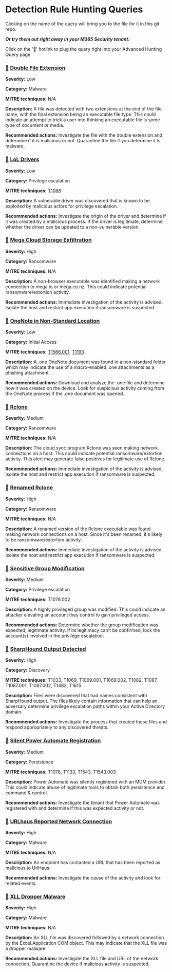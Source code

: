 # Detection Rule Hunting Queries

Clicking on the name of the query will bring you to the file for it in this git repo.

***Or try them out right away in your M365 Security tenant:***

Click on the '🔎' hotlink to plug the query right into your Advanced Hunting Query page

### [🔎](https://security.microsoft.com/v2/advanced-hunting?query=H4sIAAAAAAAAA62W22rbQBCG5zrQdxC-csEt5AC5KA24qZM45GAip7SEXAhbSRwUS7EV2yl5-H4zjqyVbWhgjVjt_rMz_86MVrObSCy5BDKUVEbyJJEk0pIZshjZWAbItQ_kO60vr6AIvYH0pC43UpMM6R19g_ka45SZKpot8Az28RIqZzOefAmVsxFMPRgVf5ItZH5PjXhzx_Pcoi5QD88mji9DuV-gR3AVxQ6-Jzcl6wi_pxv0-YnVdp2cTFitQPpV-hWcOjGo5V4FuV4XeGdFsrth78s1U8Yl-ovnGf2tfJZvtt5P1p_YTovliD6hbyHRnZnzfVTnDdupPCAb0QKkOaPEdOoLqwvbszHMgRzQ9tfaLmsHxtKHc8pMjqb6-VV-SFO6jKo50f_n4xyHck58vhwdOfPkaMlvmh_HCdloenK0ycexN0col54cp0Ry5c0RboDB96vo_vLnCNll_hxtT45Q_njn9Bf_rT-Db0aVo4jkzbSKs7YPCqmAiemXPHrujhfy1ZrWeGee19Evsk2VW1fdVrlv0N6h3gZIh7zr_70FlMwZeilnX0x11vtDFx3l1PobWZ1Xb9wK7vrbNKs5a5c7RfYuXxfbEVoJ2dE4Osg1lw2L5wSebRu34RkYY2RvPa075mHPfBqzi1MYNTLN9JnpxB-0bdrNI5UXO3eu7TagllfMPyOdR13VciNws9Bm9cI2s2znJvsHqH1RNIgJAAA&timeRangeId=week) [Double File Extension](DoubleFileExtension.kusto)

**Severity:** Low

**Category:** Malware

**MITRE techniques:** N/A

**Description:** A file was detected with two extensions at the end of the file name, with the final extension being an executable file type. This could indicate an attempt to trick a user into thinking an executable file is some type of document or media.

**Recommended actions:** Investigate the file with the double extension and determine if it is malicious or not. Quarantine the file if you determine it is malware.

### [🔎](https://security.microsoft.com/v2/advanced-hunting?query=H4sIAAAAAAAAA-1X227TQBDdZyT-wURIbaRQmgDlUkWiokVUUBrRlpcKoTRx05TUtmy3oYiP58zZ3cRxnPWSF16Q5dienT0795lMVKhyFahPKsa9r1I1VnegpSoDtYv7RvXBEXKlryb4_YWvTVyh-mlWIq4MydnHSgpqphJgRniG6g1wMqwJRqRGqonvc_VWNdQVqDk4M_A8xTXltQW0mIhFebbwHoOnD_4xnuXVAX7vgPkN6FOs5EAPIM0ldqVGjy7Wc8rdgBRN9VA9UL_BZXWJgBrMNNEWSPCWUo_v5oxlDVchHcKmGiUHb9EGm7NTztU2ZG6qFjGCpWtP3VIX0aIeq-3EekfJtUeHBbShoeVAvKF_54idGsQYO8S60QLiKvmeOdH2adcBdyaURixcj_rciXpGHw3AKc96tBc1GmtbjeiRew-8HSdez8TxGBEvqOEs91yYL52YR4x_8bVfBL5yoh3DF5JlfXpE9p5A74xWuPFAf-1E_0KNY0R5Ch_5ad-uyZliJVs3pto1udQzlccXzZ1HH0wGTbwitO2RRzlj_m_0dWfRR-yIUVkjRNc-csQH0Z1Jc8QT6L8Hfh9MdzaVMTuQYccL151Rc9weIvWCnTBDVQ49q7I7w1ajD2FrXW98TnFnmusUXccTRqFPTevUZKBbo_UyslOTkV_NnHKJO_TqRp2arDwF18irInVMRto5IAFXrK5NDj4BzxS3WLY8O7SUTEMbM6wN4FiUqYmwcEGWR5SmMaPILLMLikxQATtIznPGtEEMewTE6eNbx2tK38gpE8NtM_CIUgzIb_Wumg6thNdYG9N7V3zmmMS0jWyXvAfGBU-U83UXlhN_kH-IVXlGRrLNBU9IpEhnlL7w3nTIA8ogJ2ULvGV77RWq3ymkSEwOadtZtMWJqOFEnFcp64FF_iatLbZ4TOxLWqO6ynXJJRYdcQremq3uVvhFV7H_vqnzja321f7x27P9j691Ymre5VbFlebQsXWLfbbmVud9yxl5Nr6GrOl6Jhwwbk7N_4eMlUz6SasUKZ9J11WvKgqEbv1f5K3uGd01-oyglWf4VkX3ENrybNoq2KxsJfk-pG1z_lu203KPGab3Z9R6QEzJk6KOVu9j4z_ZfYb3yZIVDwvyJdQhJ816JjO0ABa5r_TLH-FhTfX6DwAA&timeRangeId=week) [LoL Drivers](LoLDrivers.kusto)

**Severity:** Low

**Category:** Privilege escalation

**MITRE techniques:** [T1068](https://attack.mitre.org/techniques/T1068/)

**Description:** A vulnerable driver was discovered that is known to be exploited by malicious actors for privilege escalation.

**Recommended actions:** Investigate the origin of the driver and determine if it was created by a malicious process. If the driver is legitimate, determine whether the driver can be updated to a non-vulnerable version.

### [🔎](https://security.microsoft.com/v2/advanced-hunting?query=H4sIAAAAAAAAA72STQrCQAyF31rwDqMH6ClUcCMiuJZaWy3-jHSKiohn95voRnClrZR0yMvLyySTgXKdVCrjnGC1zvKqtNUQPNcBJKirjm5yxDZgFeY047-HW3POwXZgGX7MSFE8kOfUh5NrDZKAeXxn-t_kx2gCfgX9dKMxsZLsEnZtCmtNiXnrLvCNQHfWaWq6Tj3drUqGTmRGNMEu2LNKis7qR_WCSLxjAfvSgn4AKbAKRvPqXkebcdqCdmmKR6LeJtR8hb1td-QGrLB9W5H_31oZPTZfb2m8M5z4PouXvzWvje5Ci7Nb2oad3rQfyxt38J4EAAA&timeRangeId=week) [Mega Cloud Storage Exfiltration](MegaExfiltration.kusto)

**Severity:** High

**Category:** Ransomware

**MITRE techniques:** N/A

**Description:** A non-browser executable was identified making a network connection to mega.io or mega.co.nz. This could indicate potential ransomware/extortion activity.

**Recommended actions:** Immediate investigation of the activity is advised. Isolate the host and restrict app execution if ransomware is suspected.

### [🔎](https://security.microsoft.com/v2/advanced-hunting?query=H4sIAAAAAAAAA6WQQQrCMBBF_1rwDrEH6B2E6kqruHYT04hCbaUNFsHD-zKCK3cyDJO8-fmZpFLUQ1cF6praUleQqE5Jo-aa6SWnSRfYQLqvrpbXzUhWN6gnOgmlU6FSPTSy-u3R49HYfo_P59SCOXq72ePU4ZidjsRSd6IypTeyQRlYt7bb2hsG2EieUWW6swlqSKJm8v80B1RBTzL_QamT9Qq9Abr72LRKAQAA&timeRangeId=week) [OneNote in Non-Standard Location](OneNoteWeirdLocation.kusto)

**Severity:** Low

**Category:** Initial Access

**MITRE techniques:** [T1566.001](https://attack.mitre.org/techniques/T1566/001/), [T1193](https://attack.mitre.org/techniques/T1193/)

**Description:** A .one OneNote document was found in a non-standard folder which may indicate the use of a macro-enabled .one attachments as a phishing attachment.

**Recommended actions:** Download and analyze the .one file and determine how it was created on the device. Look for suspicious activity coming from the OneNote process if the .one document was opened.

### [🔎](https://security.microsoft.com/v2/advanced-hunting?query=H4sIAAAAAAAAAx2MQQqDQBAE6xzwD-ID_IE3E_AS_ILIEpdEF1Q0h-DbUyxDz0DXdLcEDiKj96l2ThIrb-76gUVno-DGj1I26a2qpJNFaWTIe-FFL0u5a3Meup_cOzDnTMPlrvwaJclMoFZfVfEHylBSLowAAAA&timeRangeId=week) [Rclone](Rclone.kusto)

**Severity:** Medium

**Category:** Ransomware

**MITRE techniques:** N/A

**Description:** The cloud sync program Rclone was seen making network connections on a host. This could indicate potential ransomware/extortion activity. This alert may generate false positives for legitimate use of Rclone.

**Recommended actions:** Immediate investigation of the activity is advised. Isolate the host and restrict app execution if ransomware is suspected.

### [🔎](https://security.microsoft.com/v2/advanced-hunting?query=H4sIAAAAAAAAA62RO6vCQBCFTy34H9RKm2svWPkAm8vFwj6sUYMmETfXB4i_3W_HiIopLGSZzeacM3NmZ4eKtVcix_eXKHRQrp3WGoHHykC86qrprAbcCmxHNDSBS2ATRbZnWuoPLrdanjUG3VjdSKnlNHVhb6FyMDk5sX6II9Eylwhsjqb9Qf2Z9eLhQqWgX3AaEKm2Vun05N0vvVdUK-C9euqyXnsJd1-WvYTzJ_es7mNiswtMRuamYhr9iml8w_nuNDSVQ5Fw36JUPXynsCcQx9-i9Lx18m9v4MkJaITvdzq7aebUd-S9T2L6MomOrqI0FPOeAgAA&timeRangeId=week) [Renamed Rclone](RenamedRclone.kusto)

**Severity:** High

**Category:** Ransomware

**MITRE techniques:** N/A

**Description:** A renamed version of the Rclone executable was found making network connections on a host. Since it's been renamed, it's likely to be ransomware/extortion activity.

**Recommended actions:** Immediate investigation of the activity is advised. Isolate the host and restrict app execution if ransomware is suspected.

### [🔎](https://security.microsoft.com/v2/advanced-hunting?queryId=32333&query=H4sIAAAAAAAAA7VX2W7aQBS9z5X6D1O_BKSUfkDFAwkhSiWSKpCnqIpcbIgbFss2UKSq394zZ8YrNpCokQW279zl3HXGc_ElESUj3JcSS4C3QDZ4u5ZIVrKWUG7FlQUoMfi6-IV4n8iLPOEe4XJlJy3QlXzBpaQnHi4F-hIrSmaZJq0hkWesaJs7UhV0raxtD1YiUOI9NB_lAy3o6wwWJpRag0truoNun0gSUCNInsn5nowHLwJIBFhPjnBfWB816tP097GyAIe2oArWDK86yH3JCCSM0xyX32Djilx6NcQvYJz2bZ0ic49_F3KfaXnOPL0NU14nSr6TN0DkdtQQ0YqJmY7iFhqb9NxgbUIE2v4MtAHlfGZLyRjPa_t8gacAlrxGbUOi0Mhi_KaUupLfoD2zLmeMwojym0Ytt-yOLXG8ZDGZQvcMCEw9BKSdViM6Pltb4w_MRBNfxCicWtv_L5taU2hzeMjiiJH0aeFYBRajXO-P5m_LV95vmNUlI5vAkz7uugomln-HPG4sR0yJP9C6JZrI9kNY8iHNUJfTy-H0SOeKqtHvNGidZLrG4ApJTXUWu2DIuPy0MX6GTMgpl1ee12Cjb6tdRzJHrqkbeuNns1jJJ2vZyeauqe85UHjkcDM_A06A2M7avMN60K27YMfeK2OMpUOMRveU_ZbYHJp4upzzQYbTTPdV7fwu7wKp7z4QJ-T12OGrUhy7Vp-Z1gZzi7tPRAtP8ovdvQS1V8HiAu0Azz6nRIzq6sgjYjVG_XVg5R73B_SZIz-wlkbQLeRYcVamXqpSTaZ-uiW_6r0acH3x7p4N6NPwld5FrNWVzVHZx6lFfpqfvZL2Li1McbXsnrOAZMKTQjnPbe6ODidPisSxNOO7A55jHVnsbq_UX2WUud0h7h4xBuzI12Pez-z5XhXn0Z8V8r_Mujg_DSX0rJqlLd5NX7nYgXzSzEpdRA55p6vsL-6tE8967UL3mxhGFluOdW33MGV3-KKPuWepD6aTNJqm_tf1P-Oe-5Bpfp8p0EO9XWNijiF_h_PENzxf4q0DyyM839veOY70_SdWM9Zqpx9Hm-8fh6u9zr-2re_9LFXpRZnjmIq76dswORmSdHLkHE6pkic8-7jsoOIs8-xXQcCd0Jw3A9sJCWNmurs4c84Pdlw1Jmnkq_TU-1y77qVu5RunT3z6VKO_toq6ynwjfkVpujnJaV0Jz1Spp7GlKZxQdrV-KnZpDK3_ABs1JzYeDgAA&timeRangeId=week) [Sensitive Group Modification](SensitiveGroupModification.kusto)

**Severity:** Medium

**Category:** Privilege escalation

**MITRE techniques:** T1078.002

**Description:** A highly privileged group was modified. This could indicate an attacker elevating an account they control to gain privileged access.

**Recommended actions:** Determine whether the group modification was expected, legitimate activity. If its legitimacy can't be confirmed, lock the account(s) involved in the privilege escalation.

### [🔎](https://security.microsoft.com/v2/advanced-hunting?query=H4sIAAAAAAAAA62RWwrCMBBF77fgHoILcBGi4pdbkNIUH9im9GFBXLxnIvTHH8FhSAZuDodJslWlh64q6Xv6nb4jqdRoUK-lFnopaNKFrGOFmTuqUJ0ToyP0xMkAGbTSSRuoREUd2MfMrPWEaTk3c5gr4f7dXMLXWEYym6rHe2NP0P-b7eYFaePsjnnqj9nPeuYdkquvy7_VOjrN52cz1_fPvAFVokLUygIAAA&timeRangeId=week) [SharpHound Output Detected](SharpHoundOutput.kusto)

**Severity:** High

**Category:** Discovery

**MITRE techniques:** T1033, T1069, T1069.001, T1069.002, T1082, T1087, T1087.001, T1087.002, T1482, T1615

**Description:** Files were discovered that had names consistent with SharpHound output. The files likely contain information that can help an adversary determine privilege escalation paths within your Active Directory domain.

**Recommended actions:** Investigate the process that created these files and respond appropriately to any discovered threats.

### [🔎](https://security.microsoft.com/v2/advanced-hunting?query=H4sIAAAAAAAAA3WP3QqCQBCFz3XQO2ze5xt0EVoUVEQ9gZiUkAquVBfRs_c5GSQVy-weZvb8TKxMF-VKebeqVRnynBn9TKUa8FAD3eV01YleTTnNYZ1BGyUqrDPRgztAZ6pYodZMUhg5Kpl21BHsUayZNOCKSah9p9R6hbw3Kvjp2U8YgQtOAvOgVefjmFemlVjHWyansWm8E7SK7o_LElZu-V4pS1h95-_dR2z_uXtkGTx3-y_UAuR7-z0BPRLZYXoBAAA&timeRangeId=week) [Silent Power Automate Registration](SilentPARegistration.kusto)

**Severity:** Medium

**Category:** Persistence

**MITRE techniques:** T1078, T1133, T1543, T1543.003

**Description:** Power Automate was silently registered with an MDM provider. This could indicate abuse of legitimate tools to obtain both persistence and command & control.

**Recommended actions:** Investigate the tenant that Power Automate was registered with and determine if this was expected activity or not.

### [🔎](https://security.microsoft.com/v2/advanced-hunting?query=H4sIAAAAAAAAA42U22rbQBCG57rQd3DcQGxQkp4DKYYUnItAKKWNr0IJqqQmTmxJWNs4gTx8v_0lq0pryWbZ0xz-2ZmdmZkl5qxnv21hM7uxkFNh36BGzFS8EXPA7YFbglyK1MxiVsccWM76CCVjj-2qwjpGq0BiYVM0rm3I_dJOrI8Vx8jhHtsh47ntA_afOiWcI-iHoGa2BGVlo4AWsd5jLRPd20ig9u0HdpbcHZr-3b-QWNhcrx3Bd_Kjz3uG9tJe2JPkb-RZwnm9Nz3bkTchN8fpr4W-vWKukHL4md0qfq4VbSW9imkKr1dHtIx4Lls-CleVr22RHrbgndm4wnJoTPWbg9rKpb0mVkMLpN37b4wll9hnNGL2uIEVVzwH6py9ifqmE3VCbp03kJoZ0kR5uwXKd8k65cpmxHediBf8pf__sM74Lqz3G7BC5Ld504dOnOd1cS79uy1QP3ai-trOVRNlNW_GOxLe-gzfR2KprGzL9UB1v1fj7YH2SWhjMO6x5zvNF2XTUu-6s1PoZfcparu3VQ5396pMErvwEyrf0UE8fw7dezupankkn3fl7bX60UGVU211fFFletkD5vCDf7ImUM00PQqlEagSU_WLqSTLCH-VhUiYBVUWMTI88n5MwE-lWb4qaGRV0JoZwZrf_QN39aNc4AUAAA&timeRangeId=week) [URLhaus Reported Network Connection](URLhausNetworkEvents.kusto)

**Severity:** High

**Category:** Malware

**MITRE techniques:** N/A

**Description:** An endpoint has contacted a URL that has been reported as malicious to UrlHaus.

**Recommended actions:** Investigate the cause of the activity and look for related events.

### [🔎](https://security.microsoft.com/v2/advanced-hunting?query=H4sIAAAAAAAAA61WXW_TQBDcZyT-gykviZSPAm8gIwUapIpQorYRIPHiJE6a1rGtxGkbCfHbmZ07x057R0WETnbs9e7s3tzcXrrSlUC-ywAjkJksJJEYT7Hc4kqloDWDNcH9DrYpLGPZ4t6Xe5nAkkhHepJjJIifSISoBbxT-HyUr_IFvxliruE7IeISPjfwSWWOtxT2AtiZrGAN4KOxqfU2SGt5Ls9Qa5eYmWyQSytRjOkuq1ZeyBV_c6DFiIsZHbOGWW2uU3zPWHWMJ1NTgioixlXZ9C1iriUrVKSIs7jCvUD8Wt7Sd446NPsGc-1wFktYNYfO4hbPJ5bTl8RRPK25DR6V3zY8IzCrTGvGNj2mtpqELAXEWuJ5BoyIT4GEuF4j87s9T8XJwOgGuN8sU7qGxv8VYtXmj_nA78bbj9Vl7o4cW6QTamdBZXyyeurv1GTW8Rdi7rhOhs9LO6c1PHROOWzvyfMcWRqOOTedOGW-sx0zMStdw8usTSBHqNXwfeTByKgtfR9ypTXqhRPpJ8YA72PWtcLaqaUHT9XSFt4LXMZ2hmsgP-RC3pAvo8Oqhpx6rPZIncdTZG49sJVzbDnm3fLMQ-0X5HiFe-jgXT3OYcmp9WKXufT8jGuLyDE10PAgPFZRtV7X-GJ0dWN1FPI3tfuwQc_Ajv0Z1_vEQ02VEf9LWz68U-RcMMr0Oe1hQ67dhFnWDhWG8pt6iWsdU59ju_6H5xrafqU8-POuwdUEuBlZ8Of-mwbr2jqvda8RYpJH1qHVj9p7tT5-CfXkRKnnLseInXrF_VN1tqdZ0AwTngrKQ1WpK0efnV6ZOgx9hPpTL3bKkyJ06s4ds7-zTKwqUeuIoU__Tmt7u7JvD7oreGr8-14_LI-va9QVuoQe29RvTo6mDgYLoOjdKE1P_Qb8zP-DcrfvIzclsP9XfIrfz-E6Nxq71W9Lvcs2yaDpXDF3qvoe29M3wG7siP98rfqmzrmwp5BLXWEt5x_6gfAE1gkAAA&timeRangeId=SetInQuery) [XLL Dropper Malware](XLLDropper.kusto)

**Severity:** High

**Category:** Malware

**MITRE techniques:** N/A

**Description:** An XLL file was discovered followed by a network connection by the Excel.Application COM object. This may indicate that the XLL file was a dropper malware.

**Recommended actions:** Investigate the XLL file and URL of the network connection. Quarantine the device if malicious activity is suspected.
